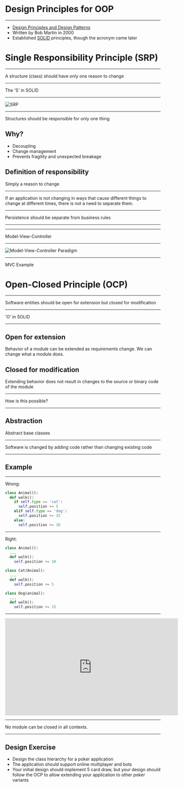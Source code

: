 Design Principles for OOP
=========================

---

- [Design Principles and
Design Patterns](https://web.archive.org/web/20150906155800/http://www.objectmentor.com/resources/articles/Principles_and_Patterns.pdf)
- Written by Bob Martin in 2000
- Established [SOLID](https://en.wikipedia.org/wiki/SOLID) principles, though the acronym came later

Single Responsibility Principle (SRP)
=====================================

---

A structure (class) should have only one reason to change

---

The 'S' in SOLID

---

![SRP](figures/srp.png)

---

Structures should be responsible for only one thing

Why?
----

- Decoupling
- Change management
- Prevents fragility and unexpected breakage

Definition of responsibility
----------------------------

Simply a reason to change

---

If an application is not changing in ways that cause different things to change at different times, there is not a need to separate them.

---

Persistence should be separate from business rules

---

---

Model-View-Controller

---

![Model-View-Controller Paradigm](https://upload.wikimedia.org/wikipedia/commons/thumb/a/a0/MVC-Process.svg/436px-MVC-Process.svg.png)

---

MVC Example

Open-Closed Principle (OCP)
===========================

---

Software entities should be open for extension but closed for modification

---

'O' in SOLID

---

Open for extension
------------------

Behavior of a module can be extended as requirements change. We can change what a module does.

Closed for modification
-----------------------

Extending behavior does not result in changes to the source or binary code of the module

---

How is this possible?

---

Abstraction
-----------

Abstract base classes

---

Software is changed by adding code rather than changing existing code

---

Example
-------

---

Wrong:

```python
class Animal():
  def walk():
    if self.type == 'cat':
      self.position += 5
    elif self.type == 'dog':
      self.position += 15
    else:
      self.position += 10
```

---

Right:

```python
class Animal():
  ...
  def walk():
    self.position += 10

class Cat(Animal):
  ...
  def walk():
    self.position += 5

class Dog(animal):
  ...
  def walk():
    self.position += 15
```

---

<iframe width="560" height="315" src="https://www.youtube.com/embed/Ryhy7333mqQ" frameborder="0" allow="accelerometer; autoplay; encrypted-media; gyroscope; picture-in-picture" allowfullscreen></iframe>

---

No module can be closed in all contexts.

---

Design Exercise
---------------

- Design the class hierarchy for a poker application
- The application should support online multiplayer and bots
- Your initial design should implement 5 card draw, but your design should follow the OCP to allow extending your application to other poker variants
